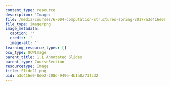 ```yaml
---
content_type: resource
description: 'Image: '
file: /media/courses/6-004-computation-structures-spring-2017/a3d416e08de2208d949e4b1a0a73fc32_Slide21.png
file_type: image/png
image_metadata:
  caption: ''
  credit: ''
  image-alt: ''
learning_resource_types: []
ocw_type: OCWImage
parent_title: 1.1 Annotated Slides
parent_type: CourseSection
resourcetype: Image
title: Slide21.png
uid: a3d416e0-8de2-208d-949e-4b1a0a73fc32
---
```

